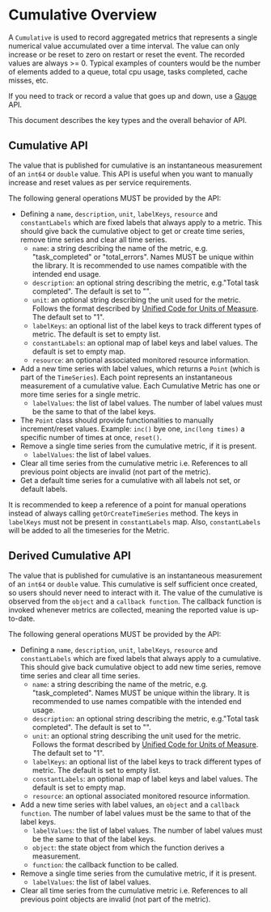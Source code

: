 # Cumulative Overview
A `Cumulative` is used to record aggregated metrics that represents a single numerical value accumulated over a time interval. The value can only increase or be reset to zero on restart or reset the event. The recorded values are always >= 0. Typical examples of counters would be the number of elements added to a queue, total cpu usage, tasks completed, cache misses, etc.

If you need to track or record a value that goes up and down, use a [Gauge](./Gauge.md) API.

This document describes the key types and the overall behavior of API.

## Cumulative API

The value that is published for cumulative is an instantaneous measurement of an `int64` or `double` value. This API is useful when you want to manually increase and reset values as per service requirements.

The following general operations MUST be provided by the API:
* Defining a `name`, `description`, `unit`, `labelKeys`, `resource` and `constantLabels` which are fixed labels that always apply to a metric. This should give back the cumulative object to get or create time series, remove time series and clear all time series.
	* `name`: a string describing the name of the metric, e.g. "task_completed" or "total_errors". Names MUST be unique within the library. It is recommended to use names compatible with the intended end usage.
	* `description`: an optional string describing the metric, e.g."Total task completed". The default is set to "".
	* `unit`: an optional string describing the unit used for the metric. Follows the format described by
[Unified Code for Units of Measure](http://unitsofmeasure.org/ucum.html). The default set to "1".
	* `labelKeys`: an optional list of the label keys to track different types of metric. The default is set to empty list.
	* `constantLabels`: an optional map of label keys and label values. The default is set to empty map.
	* `resource`: an optional associated monitored resource information.
* Add a new time series with label values, which returns a `Point` (which is part of the `TimeSeries`). Each point represents an instantaneous measurement of a cumulative value. Each Cumulative Metric has one or more time series for a single metric.
	* `labelValues`: the list of label values. The number of label values must be the same to that of the label keys.
* The `Point` class should provide functionalities to manually increment/reset values. Example: `inc()` bye one, `inc(long times)` a specific number of times at once, `reset()`.
* Remove a single time series from the cumulative metric, if it is present.
	* `labelValues`: the list of label values.
* Clear all time series from the cumulative metric i.e. References to all previous point objects are invalid (not part of the metric).
* Get a default time series for a cumulative with all labels not set, or default labels.


It is recommended to keep a reference of a point for manual operations instead of always calling `getOrCreateTimeSeries` method. The keys in `labelKeys` must not be present in `constantLabels` map. Also, `constantLabels` will be added to all the timeseries for the Metric.

## Derived Cumulative API

The value that is published for cumulative is an instantaneous measurement of an `int64` or `double` value. This cumulative is self sufficient once created, so users should never need to interact with it. The value of the cumulative is observed from the `object` and a `callback function`. The callback function is invoked whenever metrics are collected, meaning the reported value is up-to-date.

The following general operations MUST be provided by the API:
* Defining a `name`, `description`, `unit`, `labelKeys`, `resource` and `constantLabels` which are fixed labels that always apply to a cumulative. This should give back cumulative object to add new time series, remove time series and clear all time series.
	* `name`: a string describing the name of the metric, e.g. "task_completed". Names MUST be unique within the library. It is recommended to use names compatible with the intended end usage.
	* `description`: an optional string describing the metric, e.g."Total task completed". The default is set to "".
	* `unit`: an optional string describing the unit used for the metric. Follows the format described by
[Unified Code for Units of Measure](http://unitsofmeasure.org/ucum.html). The default set to "1".
	* `labelKeys`: an optional list of the label keys to track different types of metric. The default is set to empty list.
	* `constantLabels`: an optional map of label keys and label values. The default is set to empty map.
	* `resource`: an optional associated monitored resource information.
* Add a new time series with label values, an `object` and a `callback function`. The number of label values must be the same to that of the label keys.
	* `labelValues`: the list of label values. The number of label values must be the same to that of the label keys.
	* `object`: the state object from which the function derives a measurement.
	* `function`: the callback function to be called.
* Remove a single time series from the cumulative metric, if it is present.
	* `labelValues`: the list of label values.
* Clear all time series from the cumulative metric i.e. References to all previous point objects are invalid (not part of the metric).
